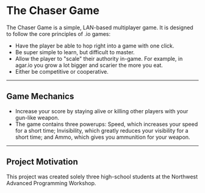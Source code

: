 The Chaser Game
=============
The Chaser Game is a simple, LAN-based multiplayer game. It is designed to follow the core principles of .io games:
 - Have the player be able to hop right into a game with one click. 
 - Be super simple to learn, but difficult to master. 
 - Allow the player to "scale" their authority in-game. For example, in agar.io you grow a lot bigger and scarier the more you eat.
 - Either be competitive or cooperative.
 
 
 ---
 
 ## Game Mechanics
 - Increase your score by staying alive or killing other players with your gun-like weapon.
 - The game contains three powerups: Speed, which increases your speed for a short time; Invisibility, which greatly reduces your visibility for a short time;
 and Ammo, which gives you ammunition for your weapon.

 ---

## Project Motivation
This project was created solely three high-school students at the Northwest Advanced Programming Workshop.

